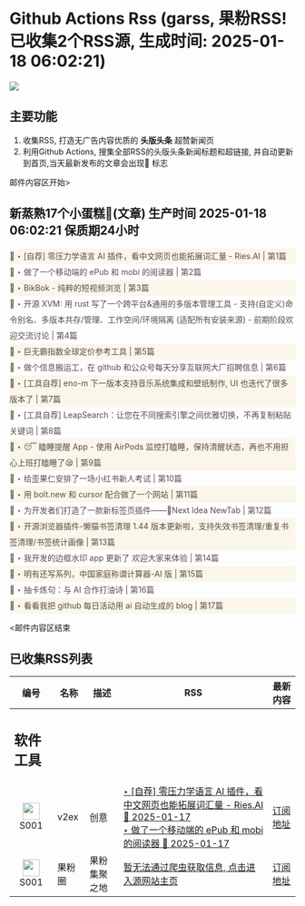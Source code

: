 # Github Actions Rss (garss, 果粉RSS! 已收集2个RSS源, 生成时间: 2025-01-18 06:02:21)

![](https://cdn.jsdelivr.net/gh/xinkeji/garss/_media/ga-rss.png)



## 主要功能
1. 收集RSS, 打造无广告内容优质的 **头版头条** 超赞新闻页
2. 利用Github Actions, 搜集全部RSS的头版头条新闻标题和超链接, 并自动更新到首页,当天最新发布的文章会出现🌈 标志

邮件内容区开始>
<h2>新蒸熟17个小蛋糕🍰(文章) 生产时间 2025-01-18 06:02:21 保质期24小时</h2>

<div style='line-height:3;background-color:#FAF6EA;' ><a href='https://www.v2ex.com/t/1105808#reply38' style="line-height:2;text-decoration:none;display:block;color:#584D49;">🌈 ‣ [自荐] 零压力学语言 AI 插件，看中文网页也能拓展词汇量 - Ries.AI | 第1篇</a></div><div style='line-height:3;' ><a href='https://www.v2ex.com/t/1105953#reply11' style="line-height:2;text-decoration:none;display:block;color:#584D49;">🌈 ‣ 做了一个移动端的 ePub 和 mobi 的阅读器 | 第2篇</a></div><div style='line-height:3;background-color:#FAF6EA;' ><a href='https://www.v2ex.com/t/1106004#reply1' style="line-height:2;text-decoration:none;display:block;color:#584D49;">🌈 ‣ BikBok - 纯粹的短视频浏览 | 第3篇</a></div><div style='line-height:3;' ><a href='https://www.v2ex.com/t/1105944#reply2' style="line-height:2;text-decoration:none;display:block;color:#584D49;">🌈 ‣ 开源 XVM: 用 rust 写了一个跨平台&通用的多版本管理工具 - 支持(自定义)命令别名、多版本共存/管理、工作空间/环境隔离 (适配所有安装来源) - 前期阶段欢迎交流讨论 | 第4篇</a></div><div style='line-height:3;background-color:#FAF6EA;' ><a href='https://www.v2ex.com/t/1105965#reply1' style="line-height:2;text-decoration:none;display:block;color:#584D49;">🌈 ‣ 巨无霸指数全球定价参考工具 | 第5篇</a></div><div style='line-height:3;' ><a href='https://www.v2ex.com/t/1105940#reply1' style="line-height:2;text-decoration:none;display:block;color:#584D49;">🌈 ‣ 做个信息搬运工，在 github 和公众号每天分享互联网大厂招聘信息 | 第6篇</a></div><div style='line-height:3;background-color:#FAF6EA;' ><a href='https://www.v2ex.com/t/1105978#reply0' style="line-height:2;text-decoration:none;display:block;color:#584D49;">🌈 ‣ [工具自荐] eno-m 下一版本支持音乐系统集成和壁纸制作, UI 也迭代了很多版本了 | 第7篇</a></div><div style='line-height:3;' ><a href='https://www.v2ex.com/t/1105946#reply1' style="line-height:2;text-decoration:none;display:block;color:#584D49;">🌈 ‣ [工具自荐] LeapSearch：让您在不同搜索引擎之间优雅切换，不再复制粘贴关键词 | 第8篇</a></div><div style='line-height:3;background-color:#FAF6EA;' ><a href='https://www.v2ex.com/t/1105719#reply25' style="line-height:2;text-decoration:none;display:block;color:#584D49;">🌈 ‣ 😴 瞌睡提醒 App - 使用 AirPods 监控打瞌睡，保持清醒状态，再也不用担心上班打瞌睡了😪 | 第9篇</a></div><div style='line-height:3;' ><a href='https://www.v2ex.com/t/1105906#reply1' style="line-height:2;text-decoration:none;display:block;color:#584D49;">🌈 ‣ 给歪果仁安排了一场小红书新人考试 | 第10篇</a></div><div style='line-height:3;background-color:#FAF6EA;' ><a href='https://www.v2ex.com/t/1105866#reply7' style="line-height:2;text-decoration:none;display:block;color:#584D49;">🌈 ‣ 用 bolt.new 和 cursor 配合做了一个网站 | 第11篇</a></div><div style='line-height:3;' ><a href='https://www.v2ex.com/t/1105816#reply2' style="line-height:2;text-decoration:none;display:block;color:#584D49;">🌈 ‣ 为开发者们打造了一款新标签页插件——🧩Next Idea NewTab | 第12篇</a></div><div style='line-height:3;background-color:#FAF6EA;' ><a href='https://www.v2ex.com/t/1105751#reply4' style="line-height:2;text-decoration:none;display:block;color:#584D49;">🌈 ‣ 开源浏览器插件-懒猫书签清理 1.44 版本更新啦，支持失效书签清理/重复书签清理/书签统计画像 | 第13篇</a></div><div style='line-height:3;' ><a href='https://www.v2ex.com/t/1105778#reply0' style="line-height:2;text-decoration:none;display:block;color:#584D49;">🌈 ‣ 我开发的边框水印 app 更新了 欢迎大家来体验 | 第14篇</a></div><div style='line-height:3;background-color:#FAF6EA;' ><a href='https://www.v2ex.com/t/1105760#reply5' style="line-height:2;text-decoration:none;display:block;color:#584D49;">🌈 ‣ 明有还写系列，中国家庭称谓计算器-AI 版 | 第15篇</a></div><div style='line-height:3;' ><a href='https://www.v2ex.com/t/1105817#reply0' style="line-height:2;text-decoration:none;display:block;color:#584D49;">🌈 ‣ 抽卡炼句：与 AI 合作打油诗 | 第16篇</a></div><div style='line-height:3;background-color:#FAF6EA;' ><a href='https://www.v2ex.com/t/1105937#reply0' style="line-height:2;text-decoration:none;display:block;color:#584D49;">🌈 ‣ 看看我把 github 每日活动用 ai 自动生成的 blog | 第17篇</a></div>

<邮件内容区结束

## 已收集RSS列表

| 编号 | 名称 | 描述 | RSS | 最新内容 |
| --- | --- | --- | --- | --- |
| <h2 id="软件工具">软件工具</h2> |  |   |  |  |
| <div id="S001" style="text-align: center;"><img src="https://cdn.jsdelivr.net/gh/zhaoolee/garss/_media/favicon/S001.png" width="30px" style="width:30px;height: auto;"/><br><span>S001</span></div> | v2ex | 创意 | [‣ \[自荐\] 零压力学语言 AI 插件，看中文网页也能拓展词汇量 - Ries.AI 🌈 2025-01-17](https://www.v2ex.com/t/1105808#reply38)<br/>[‣ 做了一个移动端的 ePub 和 mobi 的阅读器 🌈 2025-01-17](https://www.v2ex.com/t/1105953#reply11) | [订阅地址](https://www.v2ex.com/feed/tab/creative.xml) |
| <div id="S001" style="text-align: center;"><img src="https://cdn.jsdelivr.net/gh/zhaoolee/garss/_media/favicon/S001.png" width="30px" style="width:30px;height: auto;"/><br><span>S001</span></div> | 果粉圈 | 果粉集聚之地 | [暂无法通过爬虫获取信息, 点击进入源网站主页](https://g0f.cn) | [订阅地址](https://g0f.cn/rss.xml) |




